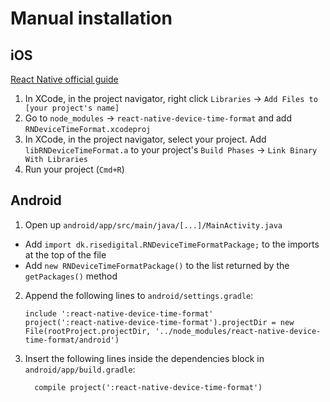 # Manual installation

## iOS

[React Native official guide](https://facebook.github.io/react-native/docs/linking-libraries-ios.html)

1. In XCode, in the project navigator, right click `Libraries` → `Add Files to [your project's name]`
2. Go to `node_modules` → `react-native-device-time-format` and add `RNDeviceTimeFormat.xcodeproj`
3. In XCode, in the project navigator, select your project. Add `libRNDeviceTimeFormat.a` to your project's `Build Phases` → `Link Binary With Libraries`
4. Run your project (`Cmd+R`)

## Android

1. Open up `android/app/src/main/java/[...]/MainActivity.java`
  - Add `import dk.risedigital.RNDeviceTimeFormatPackage;` to the imports at the top of the file
  - Add `new RNDeviceTimeFormatPackage()` to the list returned by the `getPackages()` method
2. Append the following lines to `android/settings.gradle`:
  	```
  	include ':react-native-device-time-format'
  	project(':react-native-device-time-format').projectDir = new File(rootProject.projectDir, '../node_modules/react-native-device-time-format/android')
  	```
3. Insert the following lines inside the dependencies block in `android/app/build.gradle`:
  	```
      compile project(':react-native-device-time-format')
  	```